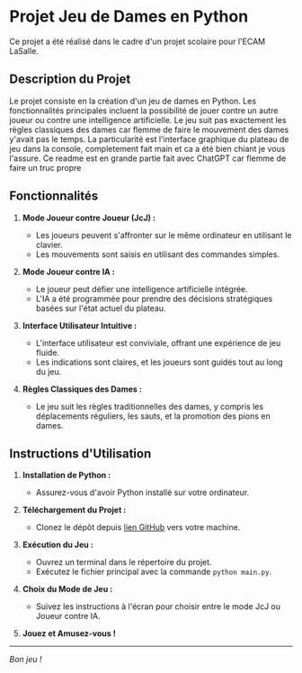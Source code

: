 # Projet Jeu de Dames en Python

Ce projet a été réalisé dans le cadre d'un projet scolaire pour l'ECAM LaSalle.

## Description du Projet

Le projet consiste en la création d'un jeu de dames en Python. Les fonctionnalités principales incluent la possibilité de jouer contre un autre joueur ou contre une intelligence artificielle. Le jeu suit pas exactement les règles classiques des dames car flemme de faire le mouvement des dames y'avait pas le temps. La particularité est l'interface graphique du plateau de jeu dans la console, completement fait main et ca a été bien chiant je vous l'assure. Ce readme est en grande partie fait avec ChatGPT car flemme de faire un truc propre

## Fonctionnalités

1. **Mode Joueur contre Joueur (JcJ) :**
   - Les joueurs peuvent s'affronter sur le même ordinateur en utilisant le clavier.
   - Les mouvements sont saisis en utilisant des commandes simples.

2. **Mode Joueur contre IA :**
   - Le joueur peut défier une intelligence artificielle intégrée.
   - L'IA a été programmée pour prendre des décisions stratégiques basées sur l'état actuel du plateau.

3. **Interface Utilisateur Intuitive :**
   - L'interface utilisateur est conviviale, offrant une expérience de jeu fluide.
   - Les indications sont claires, et les joueurs sont guidés tout au long du jeu.

4. **Règles Classiques des Dames :**
   - Le jeu suit les règles traditionnelles des dames, y compris les déplacements réguliers, les sauts, et la promotion des pions en dames.

## Instructions d'Utilisation

1. **Installation de Python :**
   - Assurez-vous d'avoir Python installé sur votre ordinateur.

2. **Téléchargement du Projet :**
   - Clonez le dépôt depuis [lien GitHub](lien_github) vers votre machine.

3. **Exécution du Jeu :**
   - Ouvrez un terminal dans le répertoire du projet.
   - Exécutez le fichier principal avec la commande `python main.py`.

4. **Choix du Mode de Jeu :**
   - Suivez les instructions à l'écran pour choisir entre le mode JcJ ou Joueur contre IA.

5. **Jouez et Amusez-vous !**

---

*Bon jeu !*

